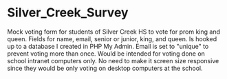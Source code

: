 # Silver_Creek_Survey
Mock voting form for students of Silver Creek HS to vote for prom king and queen. Fields for name, email, senior or junior, king, and queen. Is hooked up to a database I created in PHP My Admin. Email is set to "unique" to prevent voting more than once. Would be intended for voting done on school intranet computers only. No need to make it screen size responsive since they would be only voting on desktop computers at the school.
